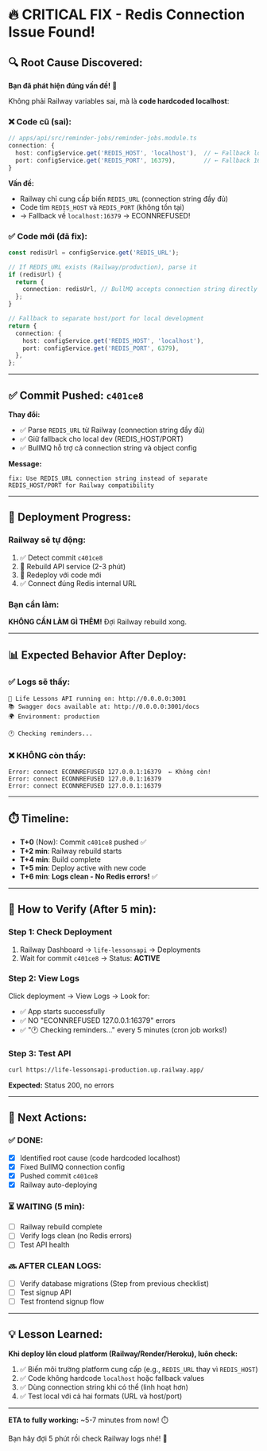 # 🔥 CRITICAL FIX - Redis Connection Issue Found!

## 🔍 Root Cause Discovered:

**Bạn đã phát hiện đúng vấn đề!** 🎯

Không phải Railway variables sai, mà là **code hardcoded localhost**:

### ❌ Code cũ (sai):
```typescript
// apps/api/src/reminder-jobs/reminder-jobs.module.ts
connection: {
  host: configService.get('REDIS_HOST', 'localhost'),  // ← Fallback localhost!
  port: configService.get('REDIS_PORT', 16379),        // ← Fallback 16379!
}
```

**Vấn đề:**
- Railway chỉ cung cấp biến `REDIS_URL` (connection string đầy đủ)
- Code tìm `REDIS_HOST` và `REDIS_PORT` (không tồn tại)
- → Fallback về `localhost:16379` → ECONNREFUSED!

### ✅ Code mới (đã fix):
```typescript
const redisUrl = configService.get('REDIS_URL');

// If REDIS_URL exists (Railway/production), parse it
if (redisUrl) {
  return {
    connection: redisUrl, // BullMQ accepts connection string directly
  };
}

// Fallback to separate host/port for local development
return {
  connection: {
    host: configService.get('REDIS_HOST', 'localhost'),
    port: configService.get('REDIS_PORT', 6379),
  },
};
```

---

## ✅ Commit Pushed: `c401ce8`

**Thay đổi:**
- ✅ Parse `REDIS_URL` từ Railway (connection string đầy đủ)
- ✅ Giữ fallback cho local dev (REDIS_HOST/PORT)
- ✅ BullMQ hỗ trợ cả connection string và object config

**Message:**
```
fix: Use REDIS_URL connection string instead of separate REDIS_HOST/PORT for Railway compatibility
```

---

## 🚀 Deployment Progress:

### Railway sẽ tự động:
1. ✅ Detect commit `c401ce8`
2. 🔄 Rebuild API service (2-3 phút)
3. 🔄 Redeploy với code mới
4. ✅ Connect đúng Redis internal URL

### Bạn cần làm:
**KHÔNG CẦN LÀM GÌ THÊM!** Đợi Railway rebuild xong.

---

## 📊 Expected Behavior After Deploy:

### ✅ Logs sẽ thấy:
```
🚀 Life Lessons API running on: http://0.0.0.0:3001
📚 Swagger docs available at: http://0.0.0.0:3001/docs
🌍 Environment: production

🕐 Checking reminders...
```

### ❌ KHÔNG còn thấy:
```
Error: connect ECONNREFUSED 127.0.0.1:16379  ← Không còn!
Error: connect ECONNREFUSED 127.0.0.1:16379
Error: connect ECONNREFUSED 127.0.0.1:16379
```

---

## ⏱️ Timeline:

- **T+0** (Now): Commit `c401ce8` pushed ✅
- **T+2 min**: Railway rebuild starts
- **T+4 min**: Build complete
- **T+5 min**: Deploy active with new code
- **T+6 min**: **Logs clean - No Redis errors!** ✅

---

## 🧪 How to Verify (After 5 min):

### Step 1: Check Deployment
1. Railway Dashboard → `life-lessonsapi` → Deployments
2. Wait for commit `c401ce8` → Status: **ACTIVE**

### Step 2: View Logs
Click deployment → View Logs → Look for:
- ✅ App starts successfully
- ✅ NO "ECONNREFUSED 127.0.0.1:16379" errors
- ✅ "🕐 Checking reminders..." every 5 minutes (cron job works!)

### Step 3: Test API
```bash
curl https://life-lessonsapi-production.up.railway.app/
```
**Expected:** Status 200, no errors

---

## 🎯 Next Actions:

### ✅ DONE:
- [x] Identified root cause (code hardcoded localhost)
- [x] Fixed BullMQ connection config
- [x] Pushed commit `c401ce8`
- [x] Railway auto-deploying

### ⏳ WAITING (5 min):
- [ ] Railway rebuild complete
- [ ] Verify logs clean (no Redis errors)
- [ ] Test API health

### 🔜 AFTER CLEAN LOGS:
- [ ] Verify database migrations (Step from previous checklist)
- [ ] Test signup API
- [ ] Test frontend signup flow

---

## 💡 Lesson Learned:

**Khi deploy lên cloud platform (Railway/Render/Heroku), luôn check:**

1. ✅ Biến môi trường platform cung cấp (e.g., `REDIS_URL` thay vì `REDIS_HOST`)
2. ✅ Code không hardcode `localhost` hoặc fallback values
3. ✅ Dùng connection string khi có thể (linh hoạt hơn)
4. ✅ Test local với cả hai formats (URL và host/port)

---

**ETA to fully working:** ~5-7 minutes from now! ⏱️

Bạn hãy đợi 5 phút rồi check Railway logs nhé! 🚀
